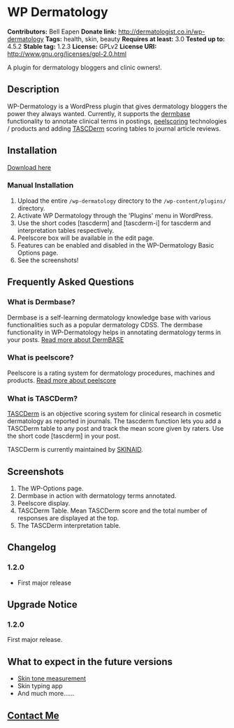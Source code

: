 # WP Dermatology #
**Contributors:**      Bell Eapen
**Donate link:**       http://dermatologist.co.in/wp-dermatology
**Tags:**			   health, skin, beauty
**Requires at least:** 3.0
**Tested up to:**      4.5.2
**Stable tag:**        1.2.3
**License:**           GPLv2
**License URI:**       http://www.gnu.org/licenses/gpl-2.0.html

A plugin for dermatology bloggers and clinic owners!.

## Description ##

WP-Dermatology is a WordPress plugin that gives dermatology bloggers the power they always wanted. Currently, it supports the [dermbase](gulfdoctor.net/dermbase) functionality to annotate clinical terms in postings, [peelscoring](http://gulfdoctor.net/peelscore/) technologies / products and adding [TASCDerm](http://dermatologist.co.in/2015/03/tascderm.html) scoring tables to journal article reviews.

## Installation ##

[Download here](http://docpg.co.in/estore/downloads/wp-dermatology/)

### Manual Installation ###

1. Upload the entire `/wp-dermatology` directory to the `/wp-content/plugins/` directory.
2. Activate WP Dermatology through the 'Plugins' menu in WordPress.
3. Use the short codes [tascderm] and [tascderm-i] for tascderm and interpretation tables respectively.
4. Peelscore box will be available in the edit page.
5. Features can be enabled and disabled in the WP-Dermatology Basic Options page.
6. See the screenshots!

## Frequently Asked Questions ##

### What is Dermbase? ###

Dermbase is a self-learning dermatology knowledge base with various functionalities such as a popular dermatology CDSS. The dermbase functionality in WP-Dermatology helps in annotating dermatology terms in your posts. [Read more about DermBASE](gulfdoctor.net/dermbase)

### What is peelscore? ###

Peelscore is a rating system for dermatology procedures, machines and products. [Read more about peelscore](http://gulfdoctor.net/peelscore/)

### What is TASCDerm? ###

[TASCDerm](http://dermatologist.co.in/2015/03/tascderm.html) is an objective scoring system for clinical research in cosmetic dermatology as reported in journals. The tascderm function lets you add a TASCDerm table to any post and track the mean score given by raters. Use the short code [tascderm] in your post.

TASCDerm is currently maintained by [SKINAID](http://www.skinaid.eu/tascderm/).

## Screenshots ##

1. The WP-Options page.
2. Dermbase in action with dermatology terms annotated.
3. Peelscore display.
4. TASCDerm Table. Mean TASCDerm score and the total number of responses are displayed at the top.
5. The TASCDerm interpretation table.

## Changelog ##

### 1.2.0 ###
* First major release

## Upgrade Notice ##

### 1.2.0 ###
First major release.

## What to expect in the future versions ##
* [Skin tone measurement](gulfdoctor.net/charm)
* Skin typing app
* And much more......

## [Contact Me](http://gulfdoctor.net/contactme.htm) ##